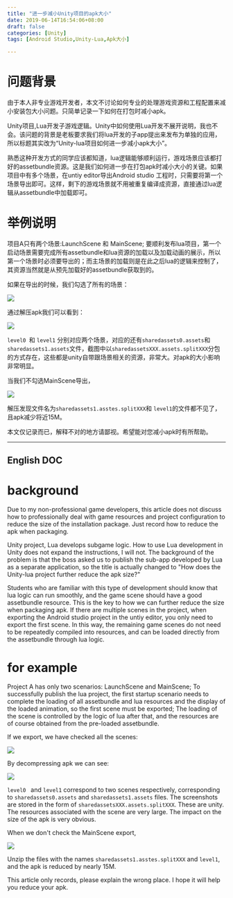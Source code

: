 ```yaml
---
title: "进一步减小Unity项目的apk大小"
date: 2019-06-14T16:54:06+08:00
draft: false
categories: [Unity]
tags: [Android Studio,Unity-Lua,Apk大小]

---
```


# 问题背景
由于本人非专业游戏开发者，本文不讨论如何专业的处理游戏资源和工程配置来减小安装包大小问题。只简单记录一下如何在打包时减小apk。

Unity项目,Lua开发子游戏逻辑。Unity中如何使用Lua开发不展开说明，我也不会。该问题的背景是老板要求我们将lua开发的子app提出来发布为单独的应用，所以标题其实改为“Unity-lua项目如何进一步减小apk大小”。

熟悉这种开发方式的同学应该都知道，lua逻辑能够顺利运行，游戏场景应该都打好的assetbundle资源。这是我们如何进一步在打包apk时减小大小的关键。如果项目中有多个场景，在untiy editor导出Android studio 工程时，只需要将第一个场景导出即可。这样，剩下的游戏场景就不用被重复编译成资源，直接通过lua逻辑从assetbundle中加载即可。

# 举例说明

项目A只有两个场景:LaunchScene 和 MainScene; 要顺利发布lua项目，第一个启动场景需要完成所有assetbundle和lua资源的加载以及加载动画的展示，所以第一个场景时必须要导出的；而主场景的加载则是在此之后lua的逻辑来控制了，其资源当然就是从预先加载好的assetbundle获取到的。

如果在导出的时候，我们勾选了所有的场景：

![](/img/06_unity_apk/01.png)

通过解压apk我们可以看到：

![](/img/06_unity_apk/02.png)

`level0 `和 `level1` 分别对应两个场景，对应的还有`sharedassets0.assets`和`sharedassets1.assets`文件，截图中以`sharedassetsXXX.assets.splitXXX`分包的方式存在，这些都是unity自带跟场景相关的资源，非常大。对apk的大小影响非常明显。

当我们不勾选MainScene导出，

![](/img/06_unity_apk/03.png)

解压发现文件名为`sharedassets1.asstes.splitXXX`和 `level1`的文件都不见了，且apk减少将近15M。

本文仅记录而已，解释不对的地方请鄙视。希望能对您减小apk时有所帮助。

---
English DOC
---

# background
Due to my non-professional game developers, this article does not discuss how to professionally deal with game resources and project configuration to reduce the size of the installation package. Just record how to reduce the apk when packaging.

Unity project, Lua develops subgame logic. How to use Lua development in Unity does not expand the instructions, I will not. The background of the problem is that the boss asked us to publish the sub-app developed by Lua as a separate application, so the title is actually changed to "How does the Unity-lua project further reduce the apk size?"

Students who are familiar with this type of development should know that lua logic can run smoothly, and the game scene should have a good assetbundle resource. This is the key to how we can further reduce the size when packaging apk. If there are multiple scenes in the project, when exporting the Android studio project in the untiy editor, you only need to export the first scene. In this way, the remaining game scenes do not need to be repeatedly compiled into resources, and can be loaded directly from the assetbundle through lua logic.

# for example

Project A has only two scenarios: LaunchScene and MainScene; To successfully publish the lua project, the first startup scenario needs to complete the loading of all assetbundle and lua resources and the display of the loaded animation, so the first scene must be exported; The loading of the scene is controlled by the logic of lua after that, and the resources are of course obtained from the pre-loaded assetbundle.

If we export, we have checked all the scenes:

![](/img/06_unity_apk/01.png)

By decompressing apk we can see:

![](/img/06_unity_apk/02.png)

`level0 ` and `level1` correspond to two scenes respectively, corresponding to `sharedassets0.assets` and `sharedassets1.assets` files. The screenshots are stored in the form of `sharedassetsXXX.assets.splitXXX`. These are unity. The resources associated with the scene are very large. The impact on the size of the apk is very obvious.

When we don't check the MainScene export,

![](/img/06_unity_apk/03.png)

Unzip the files with the names `sharedassets1.asstes.splitXXX` and `level1`, and the apk is reduced by nearly 15M.

This article only records, please explain the wrong place. I hope it will help you reduce your apk.
